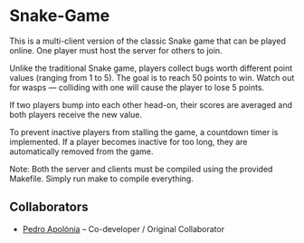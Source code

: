 # Snake-Game
This is a multi-client version of the classic Snake game that can be played online. One player must host the server for others to join.

Unlike the traditional Snake game, players collect bugs worth different point values (ranging from 1 to 5). The goal is to reach 50 points to win. Watch out for wasps — colliding with one will cause the player to lose 5 points.

If two players bump into each other head-on, their scores are averaged and both players receive the new value.

To prevent inactive players from stalling the game, a countdown timer is implemented. If a player becomes inactive for too long, they are automatically removed from the game.

Note: Both the server and clients must be compiled using the provided Makefile. Simply run make to compile everything.

## Collaborators
- [Pedro Apolónia]() – Co-developer / Original Collaborator
